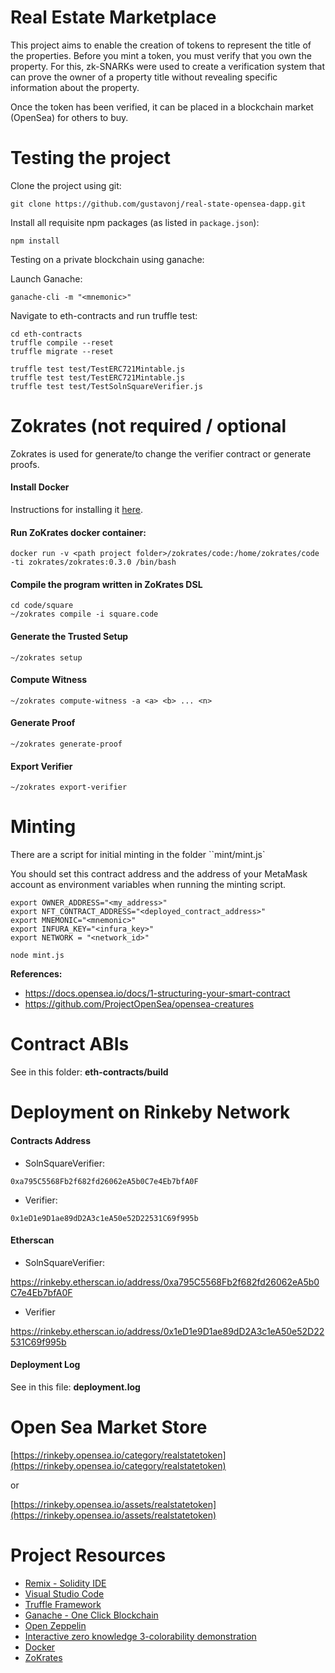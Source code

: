 # Real Estate Marketplace

This project aims to enable the creation of tokens to represent the title of the properties. Before you mint a token, you must verify that you own the property. For this, zk-SNARKs were used to create a verification system that can prove the owner of a property title without revealing specific information about the property.

Once the token has been verified, it can be placed in a blockchain market (OpenSea) for others to buy.

# Testing the project

Clone the project using git:

```
git clone https://github.com/gustavonj/real-state-opensea-dapp.git
```

Install all requisite npm packages (as listed in ```package.json```):

```
npm install
```

Testing on a private blockchain using ganache:

Launch Ganache:

```
ganache-cli -m "<mnemonic>"
```

Navigate to eth-contracts and run truffle test:

```
cd eth-contracts
truffle compile --reset
truffle migrate --reset

truffle test test/TestERC721Mintable.js 
truffle test test/TestERC721Mintable.js 
truffle test test/TestSolnSquareVerifier.js
```

# Zokrates (not required / optional

Zokrates is used for generate/to change the verifier contract or generate proofs.


#### Install Docker

Instructions for installing it [here](https://docs.docker.com/install/).

#### Run ZoKrates docker container:

```
docker run -v <path project folder>/zokrates/code:/home/zokrates/code -ti zokrates/zokrates:0.3.0 /bin/bash
```

#### Compile the program written in ZoKrates DSL 


```
cd code/square
~/zokrates compile -i square.code
```

#### Generate the Trusted Setup

```
~/zokrates setup
```

#### Compute Witness

```
~/zokrates compute-witness -a <a> <b> ... <n>
```

#### Generate Proof

```
~/zokrates generate-proof
```

#### Export Verifier

```
~/zokrates export-verifier
```

# Minting

There are a script for initial minting in the folder ``mint/mint.js`

You should set this contract address and the address of your MetaMask account as environment variables when running the minting script.

```
export OWNER_ADDRESS="<my_address>"
export NFT_CONTRACT_ADDRESS="<deployed_contract_address>"
export MNEMONIC="<mnemonic>"
export INFURA_KEY="<infura_key>"
export NETWORK = "<network_id>"

node mint.js
```

**References:**
* https://docs.opensea.io/docs/1-structuring-your-smart-contract
* https://github.com/ProjectOpenSea/opensea-creatures


# Contract ABIs

See in this folder: **eth-contracts/build**

# Deployment on Rinkeby Network

#### Contracts Address

* SolnSquareVerifier:

``0xa795C5568Fb2f682fd26062eA5b0C7e4Eb7bfA0F``

* Verifier:

``0x1eD1e9D1ae89dD2A3c1eA50e52D22531C69f995b``

#### Etherscan

* SolnSquareVerifier:

https://rinkeby.etherscan.io/address/0xa795C5568Fb2f682fd26062eA5b0C7e4Eb7bfA0F

* Verifier

https://rinkeby.etherscan.io/address/0x1eD1e9D1ae89dD2A3c1eA50e52D22531C69f995b


####  Deployment Log

See in this file: **deployment.log**


# Open Sea Market Store

[https://rinkeby.opensea.io/category/realstatetoken](https://rinkeby.opensea.io/category/realstatetoken)

or

[https://rinkeby.opensea.io/assets/realstatetoken](https://rinkeby.opensea.io/assets/realstatetoken)

# Project Resources

* [Remix - Solidity IDE](https://remix.ethereum.org/)
* [Visual Studio Code](https://code.visualstudio.com/)
* [Truffle Framework](https://truffleframework.com/)
* [Ganache - One Click Blockchain](https://truffleframework.com/ganache)
* [Open Zeppelin ](https://openzeppelin.org/)
* [Interactive zero knowledge 3-colorability demonstration](http://web.mit.edu/~ezyang/Public/graph/svg.html)
* [Docker](https://docs.docker.com/install/)
* [ZoKrates](https://github.com/Zokrates/ZoKrates)
